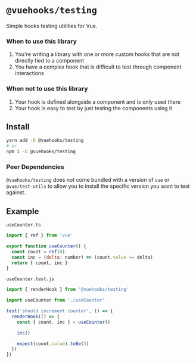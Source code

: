 # `@vuehooks/testing`

Simple hooks testing utilities for Vue.

### When to use this library

1. You're writing a library with one or more custom hooks that are not directly
   tied to a component
2. You have a complex hook that is difficult to test through component
   interactions

### When not to use this library

1. Your hook is defined alongside a component and is only used there
2. Your hook is easy to test by just testing the components using it

## Install

```bash
yarn add -D @vuehooks/testing
# or
npm i -D @vuehooks/testing
```

### Peer Dependencies

`@vuehooks/testing` does not come bundled with a version of `vue` or
`@vue/test-utils` to allow you to install the specific version you want to test
against.

## Example

`useCounter.ts`

```js
import { ref } from 'vue'

export function useCounter() {
  const count = ref(0)
  const inc = (delta: number) => (count.value += delta)
  return { count, inc }
}
```

`useCounter.test.js`

```js
import { renderHook } from '@vuehooks/testing'

import useCounter from './useCounter'

test('should increment counter', () => {
  renderHook(() => {
    const { count, inc } = useCounter()

    inc()

    expect(count.value).toBe(5)
  })
})
```
